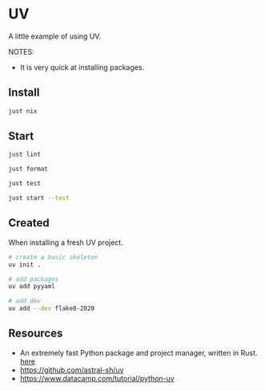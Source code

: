 # UV

A little example of using UV.  

NOTES:

* It is very quick at installing packages.  

## Install

```sh
just nix
```

## Start

```sh
just lint

just format

just test

just start --test
```

## Created

When installing a fresh UV project.  

```sh
# create a basic skeleton
uv init .

# add packages
uv add pyyaml

# add dev 
uv add --dev flake8-2020 
```

## Resources

* An extremely fast Python package and project manager, written in Rust. [here](https://docs.astral.sh/uv/)
* https://github.com/astral-sh/uv
* https://www.datacamp.com/tutorial/python-uv
